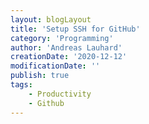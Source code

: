```yaml
---
layout: blogLayout
title: 'Setup SSH for GitHub'
category: 'Programming'
author: 'Andreas Lauhard'
creationDate: '2020-12-12'
modificationDate: ''
publish: true
tags: 
    - Productivity
    - Github
---
```

<script>
    import Content from './content.md'
    import codeSnippets from '../../../components/codeSnippets.js';
    import PrismJS from "../../../components/PrismJS.svelte";
</script>

<Content>

<!-- named slots -->
<div slot='prism1'>
    <PrismJS language="javascript" code="{codeSnippets.blab}" header="js blab snippet:"/>
</div>

</Content>